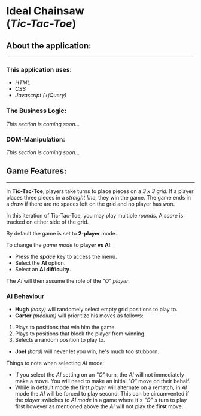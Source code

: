 **Ideal Chainsaw** 
<br>
(*Tic-Tac-Toe*)
==================

## **About the application:**
--------------------------
### This application uses:
- *HTML*
- *CSS*
- *Javascript (+jQuery)*

### The Business Logic:
*This section is coming soon...*

### DOM-Manipulation:
*This section is coming soon...*

## **Game Features:**
--------------------------
In **Tic-Tac-Toe**, players take turns to place pieces on a *3 x 3 grid*. If a player places three pieces in a *straight line*, they win the game. The game ends in a *draw* if there are no spaces left on the grid and no player has won.

In this iteration of Tic-Tac-Toe, you may play multiple *rounds*. A *score* is tracked on either side of the grid.

By default the game is set to **2-player** mode.

To change the *game mode* to **player vs AI**:
- Press the ***space*** key to access the menu.
- Select the **AI** option.
- Select an **AI difficulty**.

The *AI* will then assume the role of the *"O" player*.

### AI Behaviour
- **Hugh** *(easy)* will randomely select empty grid positions to play to.
- **Carter** *(medium)* will prioritize his moves as follows:
1. Plays to positions that win him the game.
2. Plays to positions that block the player from winning.
3. Selects a random position to play to.
* **Joel** *(hard)* will never let you win, he's much too stubborn.

Things to note when selecting *AI* mode:
- If you select the *AI* setting on an *"O"* turn, the *AI* will not immediately make a move. You will need to make an initial *"O"* move on their behalf.
- While in default mode the first *player* will alternate on a rematch, in *AI* mode the *AI* will be forced to play second. This can be circumvented if the *player* switches to *AI mode* in a game where it's *"O"'s* turn to play first however as mentioned above the *AI* will not play the **first** move.